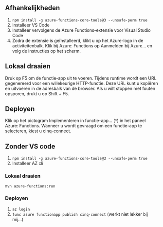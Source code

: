 ## Afhankelijkheden 

1. `npm install -g azure-functions-core-tools@3 --unsafe-perm true`
1. Installeer VS Code
1. Installeer vervolgens de Azure Functions-extensie voor Visual Studio Code
1. Zodra de extensie is geïnstalleerd, klikt u op het Azure-logo in de activiteitenbalk. Klik bij Azure: Functions op Aanmelden bij Azure... en volg de instructies op het scherm.

## Lokaal draaien
Druk op F5 om de functie-app uit te voeren. Tijdens runtime wordt een URL gegenereerd voor een willekeurige HTTP-functie. Deze URL kunt u kopiëren en uitvoeren in de adresbalk van de browser. Als u wilt stoppen met fouten opsporen, drukt u op Shift + F5.

## Deployen
Klik op het pictogram Implementeren in functie-app… (^) in het paneel Azure: Functions. Wanneer u wordt gevraagd om een functie-app te selecteren, kiest u cinq-connect.

## Zonder VS code ##
1. `npm install -g azure-functions-core-tools@3 --unsafe-perm true`
1. Installeer AZ cli

### Lokaal draaien

`mvn azure-functions:run`

### Deployen

1. `az login` 
1. `func azure functionapp publish cinq-connect` (werkt niet lekker bij mij...)
